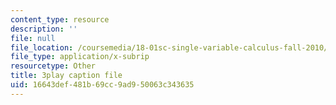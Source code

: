 ```yaml
---
content_type: resource
description: ''
file: null
file_location: /coursemedia/18-01sc-single-variable-calculus-fall-2010/16643def481b69cc9ad950063c343635_BGE3wb7H2PA.srt
file_type: application/x-subrip
resourcetype: Other
title: 3play caption file
uid: 16643def-481b-69cc-9ad9-50063c343635
---
```


